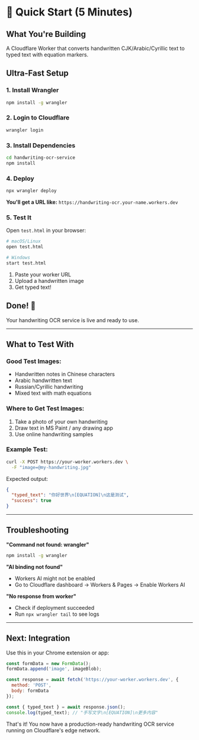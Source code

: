 # 🚀 Quick Start (5 Minutes)

## What You're Building
A Cloudflare Worker that converts handwritten CJK/Arabic/Cyrillic text to typed text with equation markers.

## Ultra-Fast Setup

### 1. Install Wrangler
```bash
npm install -g wrangler
```

### 2. Login to Cloudflare
```bash
wrangler login
```

### 3. Install Dependencies
```bash
cd handwriting-ocr-service
npm install
```

### 4. Deploy
```bash
npx wrangler deploy
```

**You'll get a URL like:** `https://handwriting-ocr.your-name.workers.dev`

### 5. Test It

Open `test.html` in your browser:
```bash
# macOS/Linux
open test.html

# Windows
start test.html
```

1. Paste your worker URL
2. Upload a handwritten image
3. Get typed text!

## Done! 🎉

Your handwriting OCR service is live and ready to use.

---

## What to Test With

### Good Test Images:
- Handwritten notes in Chinese characters
- Arabic handwritten text
- Russian/Cyrillic handwriting
- Mixed text with math equations

### Where to Get Test Images:
1. Take a photo of your own handwriting
2. Draw text in MS Paint / any drawing app
3. Use online handwriting samples

### Example Test:
```bash
curl -X POST https://your-worker.workers.dev \
  -F "image=@my-handwriting.jpg"
```

Expected output:
```json
{
  "typed_text": "你好世界\n[EQUATION]\n这是测试",
  "success": true
}
```

---

## Troubleshooting

**"Command not found: wrangler"**
```bash
npm install -g wrangler
```

**"AI binding not found"**
- Workers AI might not be enabled
- Go to Cloudflare dashboard → Workers & Pages → Enable Workers AI

**"No response from worker"**
- Check if deployment succeeded
- Run `npx wrangler tail` to see logs

---

## Next: Integration

Use this in your Chrome extension or app:

```javascript
const formData = new FormData();
formData.append('image', imageBlob);

const response = await fetch('https://your-worker.workers.dev', {
  method: 'POST',
  body: formData
});

const { typed_text } = await response.json();
console.log(typed_text); // "手写文字\n[EQUATION]\n更多内容"
```

That's it! You now have a production-ready handwriting OCR service running on Cloudflare's edge network.
